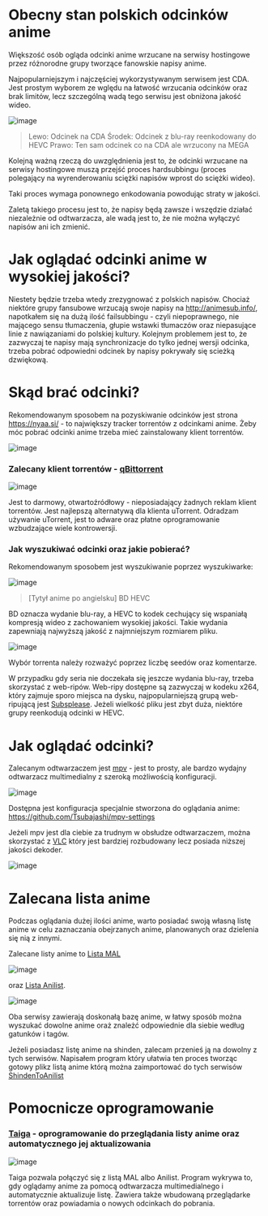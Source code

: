# Obecny stan polskich odcinków anime
Większość osób ogląda odcinki anime wrzucane na serwisy hostingowe przez różnorodne grupy tworzące fanowskie napisy anime.

Najpopularniejszym i najczęściej wykorzystywanym serwisem jest CDA. Jest prostym wyborem ze wględu na łatwość wrzucania odcinków oraz brak limitów, lecz szczególną wadą tego serwisu jest obniżona jakość wideo.

![image](https://user-images.githubusercontent.com/43544435/159976188-cf9f5579-f2fa-4d37-b69e-e3a005e0cd8b.png)
> Lewo: Odcinek na CDA
> Środek: Odcinek z blu-ray reenkodowany do HEVC
> Prawo: Ten sam odcinek co na CDA ale wrzucony na MEGA

Kolejną ważną rzeczą do uwzględnienia jest to, że odcinki wrzucane na serwisy hostingowe muszą przejść proces hardsubbingu (proces polegający na wyrenderowaniu sciężki napisów wprost do sciężki wideo). 

Taki proces wymaga ponownego enkodowania powodując straty w jakości.

Zaletą takiego procesu jest to, że napisy będą zawsze i wszędzie działać niezależnie od odtwarzacza, ale wadą jest to, że nie można wyłączyć napisów ani ich zmienić.

# Jak oglądać odcinki anime w wysokiej jakości?

Niestety będzie trzeba wtedy zrezygnować z polskich napisów. Chociaż niektóre grupy fansubowe wrzucają swoje napisy na http://animesub.info/, napotkałem się na dużą ilość failsubbingu - czyli niepoprawnego, nie mającego sensu tłumaczenia, głupie wstawki tłumaczów oraz niepasujące linie z nawiązaniami do polskiej kultury. Kolejnym problemem jest to, że zazwyczaj te napisy mają synchronizacje do tylko jednej wersji odcinka, trzeba pobrać odpowiedni odcinek by napisy pokrywały się scieżką dzwiękową.

# Skąd brać odcinki?

Rekomendowanym sposobem na pozyskiwanie odcinków jest strona https://nyaa.si/ - to największy tracker torrentów z odcinkami anime. Żeby móc pobrać odcinki anime trzeba mieć zainstalowany klient torrentów.

![image](https://user-images.githubusercontent.com/43544435/161136464-c1ad29bc-bd81-417f-88d6-9c7d133442b4.png)


### Zalecany klient torrentów - [qBittorrent](https://www.qbittorrent.org/download.php)

![image](https://user-images.githubusercontent.com/43544435/161136221-e44d309d-d7fd-4d02-9a24-6bb539b82dcc.png)


Jest to darmowy, otwartoźródłowy - nieposiadający żadnych reklam klient torrentów. Jest najlepszą alternatywą dla klienta uTorrent. Odradzam używanie uTorrent, jest to adware oraz płatne oprogramowanie wzbudzające wiele kontrowersji.

### Jak wyszukiwać odcinki oraz jakie pobierać?

Rekomendowanym sposobem jest wyszukiwanie poprzez wyszukiwarke: 

![image](https://user-images.githubusercontent.com/43544435/161136567-1449a2a3-9792-4a58-a3f1-4bb33b390014.png)
> [Tytył anime po angielsku] BD HEVC

BD oznacza wydanie blu-ray, a HEVC to kodek cechujący się wspaniałą kompresją wideo z zachowaniem wysokiej jakości. Takie wydania zapewniają najwyższą jakość z najmniejszym rozmiarem pliku.

![image](https://user-images.githubusercontent.com/43544435/161138947-6e233617-80a5-4e7f-81d8-ce8966bcf680.png)

Wybór torrenta należy rozważyć poprzez liczbę seedów oraz komentarze.

W przypadku gdy seria nie doczekała się jeszcze wydania blu-ray, trzeba skorzystać z web-ripów. Web-ripy dostępne są zazwyczaj w kodeku x264, który zajmuje sporo miejsca na dysku, najpopularniejszą grupą web-ripującą jest [Subsplease](https://subsplease.org/). Jeżeli wielkość pliku jest zbyt duża, niektóre grupy reenkodują odcinki w HEVC.

# Jak oglądać odcinki?

Zalecanym odtwarzaczem jest [mpv](https://mpv.io/) - jest to prosty, ale bardzo wydajny odtwarzacz multimedialny z szeroką możliwością konfiguracji. 

![image](https://user-images.githubusercontent.com/43544435/161136682-85823805-48fc-49f9-b544-b30c242718a0.png)

Dostępna jest konfiguracja specjalnie stworzona do oglądania anime: https://github.com/Tsubajashi/mpv-settings

Jeżeli mpv jest dla ciebie za trudnym w obsłudze odtwarzaczem, można skorzystać z [VLC](https://www.videolan.org/vlc/) który jest bardziej rozbudowany lecz posiada niższej jakości dekoder.

![image](https://user-images.githubusercontent.com/43544435/161136709-c2f0d2d4-ecea-45b0-87d1-93a8fc2d76be.png)

# Zalecana lista anime
Podczas oglądania dużej ilości anime, warto posiadać swoją własną listę anime w celu zaznaczania obejrzanych anime, planowanych oraz dzielenia się nią z innymi.

Zalecane listy anime to [Lista MAL](https://myanimelist.net) 

![image](https://user-images.githubusercontent.com/43544435/161136790-0a01b29b-1ab9-4dd2-a731-8e6c375c1af6.png)

oraz [Lista Anilist](https://anilist.co). 

![image](https://user-images.githubusercontent.com/43544435/161137150-40444bf4-8e86-411f-b9d7-8504a648d766.png)

Oba serwisy zawierają doskonałą bazę anime, w łatwy sposób można wyszukać dowolne anime oraż znależć odpowiednie dla siebie według gatunków i tagów.

Jeżeli posiadasz listę anime na shinden, zalecam przenieś ją na dowolny z tych serwisów. Napisałem program który ułatwia ten proces tworząc gotowy plikz listą anime którą można zaimportować do tych serwisów [ShindenToAnilist](https://github.com/Kacper-Kondracki/ShindenToAnilist)

# Pomocnicze oprogramowanie

### [Taiga](https://taiga.moe/) - oprogramowanie do przeglądania listy anime oraz automatycznego jej aktualizowania

![image](https://user-images.githubusercontent.com/43544435/161137776-4219fde2-a00c-4ce3-b7d1-73debc425875.png)

Taiga pozwala połączyć się z listą MAL albo Anilist. Program wykrywa to, gdy oglądamy anime za pomocą odtwarzacza multimedialnego i automatycznie aktualizuje listę.
Zawiera także wbudowaną przeglądarke torrentów oraz powiadamia o nowych odcinkach do pobrania.

